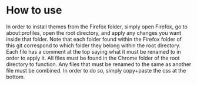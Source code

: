 # How to use
In order to install themes from the Firefox folder, simply open Firefox, go to about:profiles, open the root directory, and apply any changes you want inside that folder. Note that each folder found within the Firefox folder of this git correspond to which folder they belong within the root directory.
Each file has a comment at the top saying what it must be renamed to in order to apply it. All files must be found in the Chrome folder of the root directory to function. Any files that must be renamed to the same as another file must be combined. In order to do so, simply copy+paste the css at the bottom.